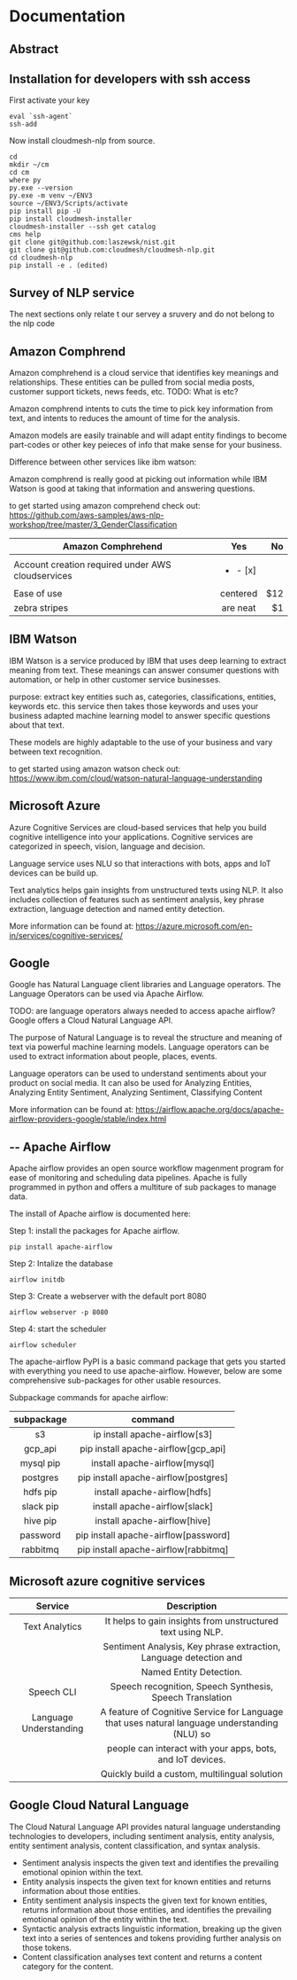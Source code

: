 # Documentation

## Abstract


## Installation for developers with ssh access

First activate your key

```
eval `ssh-agent`
ssh-add
```

Now install cloudmesh-nlp from source.

``` 
cd
mkdir ~/cm
cd cm
where py
py.exe --version
py.exe -m venv ~/ENV3
source ~/ENV3/Scripts/activate
pip install pip -U
pip install cloudmesh-installer
cloudmesh-installer --ssh get catalog
cms help
git clone git@github.com:laszewsk/nist.git
git clone git@github.com:cloudmesh/cloudmesh-nlp.git
cd cloudmesh-nlp
pip install -e . (edited) 
```

## Survey of NLP service

The next sections only relate t our servey a sruvery and do not belong to the nlp code

## Amazon Comphrend

Amazon comphrehend is a cloud service that identifies key meanings and relationships. These entities can be pulled from
social media posts, customer support tickets, news feeds, etc.
TODO: What is etc?


Amazon comphrend intents to cuts the time to pick key information from text, and intents to reduces the amount of time 
for the analysis.


Amazon models are easily trainable and will adapt entity findings to become part-codes or other key peieces of info 
that make sense for your business.

Difference between other services like ibm watson:

Amazon comphrend is really good at picking out information while IBM Watson is good at taking that information and 
answering questions.

to get started using amazon comprehend check out:
<https://github.com/aws-samples/aws-nlp-workshop/tree/master/3_GenderClassification>


| Amazon Comphrehend |   Yes    | No  |
| ------------- |:-------------:| -----:|
| Account creation required under AWS cloudservices  | <ul><li>- [x]</li> |  |
| Ease of use | centered      |   $12 |
| zebra stripes | are neat      |    $1 |


## IBM Watson

IBM Watson is a service produced by IBM that uses deep learning to extract meaning from text. These meanings can answer 
consumer questions with automation, or help in other customer service businesses.

purpose: extract key entities such as, categories, classifications, entities, keywords etc. this service then takes 
those keywords and uses your business adapted machine learning model to answer specific questions about that text.

These models are highly adaptable to the use of your business and vary between text recognition.

to get started using amazon watson check out: <https://www.ibm.com/cloud/watson-natural-language-understanding>

## Microsoft Azure

Azure Cognitive Services are cloud-based services that help you build cognitive intelligence into your applications. 
Cognitive services are categorized in speech, vision, language and decision.

Language service uses NLU so that interactions with bots, apps and IoT devices can be build up.

Text analytics helps gain insights from unstructured texts using NLP. It also includes collection of features such as 
sentiment analysis, key phrase extraction, language detection and named entity detection.


More information can be found at: <https://azure.microsoft.com/en-in/services/cognitive-services/>


## Google

Google has Natural Language client libraries and Language operators. The Language Operators can be used via Apache 
Airflow.

TODO: are language operators always needed to access apache airflow?
Google offers a Cloud Natural Language API.


The purpose of Natural Language is to reveal the structure and meaning of text via powerful machine learning models.
Language operators can be used to extract information about people, places, events.

Language operators can be used to understand sentiments about your product on social media. It can also be used 
for Analyzing 
Entities, Analyzing Entity Sentiment, Analyzing Sentiment, Classifying Content

More information can be found at: <https://airflow.apache.org/docs/apache-airflow-providers-google/stable/index.html>


## -- Apache Airflow

Apache airflow provides an open source workflow magenment program for ease of monitoring and scheduling data pipelines. Apache is fully programmed in python and offers a multiture of sub packages to manage data.

The install of Apache airflow is documented here:

Step 1: install the packages for Apache airflow.
```
pip install apache-airflow
```
Step 2: Intalize the database
```
airflow initdb
```
Step 3: Create a webserver with the default port 8080
```
airflow webserver -p 8080
```
Step 4: start the scheduler
```
airflow scheduler
```
The apache-airflow PyPI is a basic command package that gets you started with everything you need to use apache-airflow.
However, below are some comprehensive sub-packages for other usable resources.

Subpackage commands for apache airflow:

| subpackage      |   command                            |
|:---------------:|:------------------------------------:|
| s3              | ip install apache-airflow[s3]        |
| gcp_api         | pip install apache-airflow[gcp_api]  |
| mysql	pip       | install apache-airflow[mysql]        |
| postgres        | pip install apache-airflow[postgres] |
| hdfs 	pip       | install apache-airflow[hdfs]         |
| slack	pip       | install apache-airflow[slack]        |
| hive	pip       | install apache-airflow[hive]         |
| password        | pip install apache-airflow[password] |
| rabbitmq        | pip install apache-airflow[rabbitmq] |



## Microsoft azure cognitive services


| Service              |                                          Description                                          |
|:--------:            |:---------------------------------------------------------------------------------------------:|
|Text Analytics        |                  It helps to gain insights from unstructured text using NLP.                  |
|                      |               Sentiment Analysis, Key phrase extraction, Language detection and               |
|                      |                                    Named Entity Detection.                                    |
|Speech CLI            |                   Speech recognition, Speech Synthesis, Speech Translation                    |
|Language Understanding| A feature of Cognitive Service for Language that uses natural language understanding (NLU) so | 
|                      |                  people can interact with your apps, bots, and IoT devices.                   |
|                      |                         Quickly build a custom, multilingual solution                         |


## Google Cloud Natural Language

The Cloud Natural Language API provides natural language understanding technologies to developers, including sentiment 
analysis, entity analysis, entity sentiment analysis, content classification, and syntax analysis. 

* Sentiment analysis inspects the given text and identifies the prevailing emotional opinion within the text.
* Entity analysis inspects the given text for known entities and returns information about those entities. 
* Entity sentiment analysis inspects the given text for known entities, returns information about those entities, 
  and identifies the prevailing emotional opinion of the entity within the text.
* Syntactic analysis extracts linguistic information, breaking up the given text into a series of sentences and tokens
  providing further analysis on those tokens.
* Content classification analyses text content and returns a content category for the content.

  


